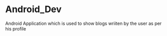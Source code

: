 # Android_Dev
Android Application which is used to show blogs wriiten by the user as per his profile
